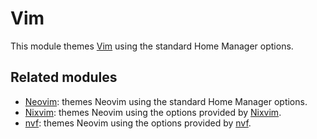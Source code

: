 # Vim

This module themes [Vim] using the standard Home Manager options.

## Related modules

<!-- If updating this section, make sure to update it on the linked pages too. -->

- [Neovim](neovim.md): themes Neovim using the standard Home Manager options.
- [Nixvim](nixvim.md): themes Neovim using the options provided by [Nixvim].
- [nvf](nvf.md): themes Neovim using the options provided by [nvf].

[Vim]: https://www.vim.org
[Nixvim]: https://github.com/nix-community/nixvim#readme
[nvf]: https://github.com/NotAShelf/nvf#readme
